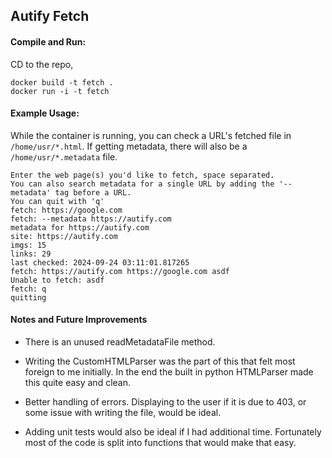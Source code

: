 ## Autify Fetch

#### Compile and Run:
CD to the repo,
```commandline
docker build -t fetch .
docker run -i -t fetch
```

#### Example Usage:
While the container is running, you can check a URL's fetched file in `/home/usr/*.html`.
If getting metadata, there will also be a `/home/usr/*.metadata` file.
```commandline
Enter the web page(s) you'd like to fetch, space separated.
You can also search metadata for a single URL by adding the '--metadata' tag before a URL.
You can quit with 'q'
fetch: https://google.com
fetch: --metadata https://autify.com
metadata for https://autify.com
site: https://autify.com
imgs: 15
links: 29
last checked: 2024-09-24 03:11:01.817265
fetch: https://autify.com https://google.com asdf
Unable to fetch: asdf
fetch: q
quitting
```

#### Notes and Future Improvements
* There is an unused readMetadataFile method.
* Writing the CustomHTMLParser was the part of this that felt most foreign to me initially. In the end the built in python HTMLParser made this quite easy and clean.
 
* Better handling of errors. Displaying to the user if it is due to 403, or some issue with writing the file, would be ideal.
* Adding unit tests would also be ideal if I had additional time. Fortunately most of the code is split into functions that would make that easy.
